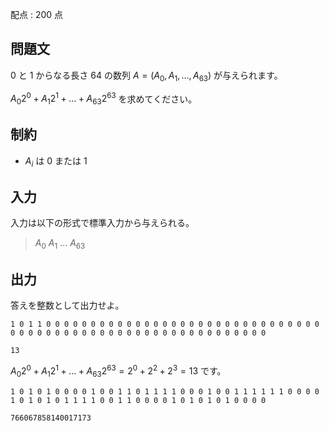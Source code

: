 配点 : $200$ 点

## 問題文

$0$ と $1$ からなる長さ $64$ の数列 $A=(A_0,A_1,\dots,A_{63})$ が与えられます。

$A_0 2^0 + A_1 2^1 + \dots + A_{63} 2^{63}$ を求めてください。

## 制約

- $A_i$ は $0$ または $1$

## 入力

入力は以下の形式で標準入力から与えられる。

> $A_0$ $A_1$ $\dots$ $A_{63}$

## 出力

答えを整数として出力せよ。

```input1
1 0 1 1 0 0 0 0 0 0 0 0 0 0 0 0 0 0 0 0 0 0 0 0 0 0 0 0 0 0 0 0 0 0 0 0 0 0 0 0 0 0 0 0 0 0 0 0 0 0 0 0 0 0 0 0 0 0 0 0 0 0 0 0
```

```output1
13
```

$A_0 2^0 + A_1 2^1 + \dots + A_{63} 2^{63} = 2^0 + 2^2 + 2^3 = 13$ です。

```input2
1 0 1 0 1 0 0 0 0 1 0 0 1 1 0 1 1 1 1 0 0 0 1 0 0 1 1 1 1 1 1 0 0 0 0 1 0 1 0 1 0 1 1 1 1 0 0 1 1 0 0 0 0 1 0 1 0 1 0 1 0 0 0 0
```

```output2
766067858140017173
```